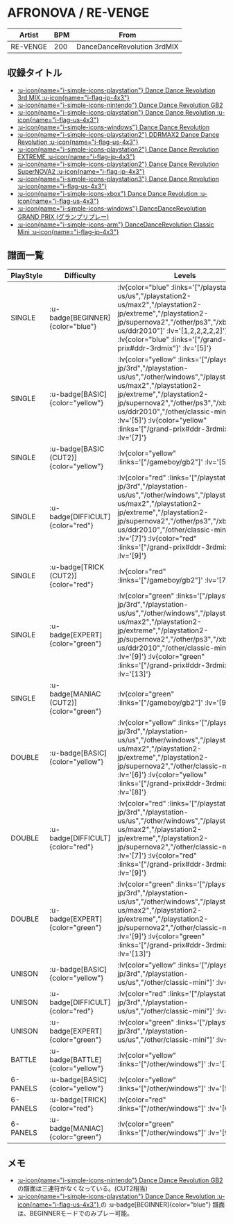 # AFRONOVA / RE-VENGE

|Artist|BPM|From|
|------|---|----|
|RE-VENGE|200|DanceDanceRevolution 3rdMIX|

## 収録タイトル

- [ :u-icon{name="i-simple-icons-playstation"} Dance Dance Revolution 3rd MIX :u-icon{name="i-flag-jp-4x3"} ](/playstation-jp/3rd)
- [ :u-icon{name="i-simple-icons-nintendo"} Dance Dance Revolution GB2](/gameboy/gb2)
- [ :u-icon{name="i-simple-icons-playstation"} Dance Dance Revolution :u-icon{name="i-flag-us-4x3"} ](/playstation-us/us)
- [ :u-icon{name="i-simple-icons-windows"} Dance Dance Revolution](/other/windows)
- [ :u-icon{name="i-simple-icons-playstation2"} DDRMAX2 Dance Dance Revolution :u-icon{name="i-flag-us-4x3"} ](/playstation2-us/max2)
- [ :u-icon{name="i-simple-icons-playstation2"} Dance Dance Revolution EXTREME :u-icon{name="i-flag-jp-4x3"} ](/playstation2-jp/extreme)
- [ :u-icon{name="i-simple-icons-playstation2"} Dance Dance Revolution SuperNOVA2 :u-icon{name="i-flag-jp-4x3"} ](/playstation2-jp/supernova2)
- [ :u-icon{name="i-simple-icons-playstation3"} Dance Dance Revolution :u-icon{name="i-flag-us-4x3"} ](/other/ps3)
- [ :u-icon{name="i-simple-icons-xbox"} Dance Dance Revolution :u-icon{name="i-flag-us-4x3"} ](/xbox360-us/ddr2010)
- [ :u-icon{name="i-simple-icons-windows"} DanceDanceRevolution GRAND PRIX (グランプリプレー)](/grand-prix#ddr-3rdmix)
- [ :u-icon{name="i-simple-icons-arm"} DanceDanceRevolution Classic Mini :u-icon{name="i-flag-jp-4x3"} ](/other/classic-mini)

## 譜面一覧

|PlayStyle|Difficulty|Levels|Notes|Movie|
|---------|----------|------|-----|-----|
|SINGLE| :u-badge[BEGINNER]{color="blue"} | :lv{color="blue" :links='["/playstation-us/us","/playstation2-us/max2","/playstation2-jp/extreme","/playstation2-jp/supernova2","/other/ps3","/xbox360-us/ddr2010"]' :lv='[1,2,2,2,2,2]'}  :lv{color="blue" :links='["/grand-prix#ddr-3rdmix"]' :lv='[5]'} |108/0||
|SINGLE| :u-badge[BASIC]{color="yellow"} | :lv{color="yellow" :links='["/playstation-jp/3rd","/playstation-us/us","/other/windows","/playstation2-us/max2","/playstation2-jp/extreme","/playstation2-jp/supernova2","/other/ps3","/xbox360-us/ddr2010","/other/classic-mini"]' :lv='[5]'}  :lv{color="yellow" :links='["/grand-prix#ddr-3rdmix"]' :lv='[7]'} |214/0||
|SINGLE| :u-badge[BASIC (CUT2)]{color="yellow"} | :lv{color="yellow" :links='["/gameboy/gb2"]' :lv='[5]'} |210/0||
|SINGLE| :u-badge[DIFFICULT]{color="red"} | :lv{color="red" :links='["/playstation-jp/3rd","/playstation-us/us","/other/windows","/playstation2-us/max2","/playstation2-jp/extreme","/playstation2-jp/supernova2","/other/ps3","/xbox360-us/ddr2010","/other/classic-mini"]' :lv='[7]'}  :lv{color="red" :links='["/grand-prix#ddr-3rdmix"]' :lv='[9]'} |244/0||
|SINGLE| :u-badge[TRICK (CUT2)]{color="red"} | :lv{color="red" :links='["/gameboy/gb2"]' :lv='[7]'} |240/0||
|SINGLE| :u-badge[EXPERT]{color="green"} | :lv{color="green" :links='["/playstation-jp/3rd","/playstation-us/us","/other/windows","/playstation2-us/max2","/playstation2-jp/extreme","/playstation2-jp/supernova2","/other/ps3","/xbox360-us/ddr2010","/other/classic-mini"]' :lv='[9]'}  :lv{color="green" :links='["/grand-prix#ddr-3rdmix"]' :lv='[13]'} |370/0||
|SINGLE| :u-badge[MANIAC (CUT2)]{color="green"} | :lv{color="green" :links='["/gameboy/gb2"]' :lv='[9]'} |360/0||
|DOUBLE| :u-badge[BASIC]{color="yellow"} | :lv{color="yellow" :links='["/playstation-jp/3rd","/playstation-us/us","/other/windows","/playstation2-us/max2","/playstation2-jp/extreme","/playstation2-jp/supernova2","/other/classic-mini"]' :lv='[6]'}  :lv{color="yellow" :links='["/grand-prix#ddr-3rdmix"]' :lv='[8]'} |233/0||
|DOUBLE| :u-badge[DIFFICULT]{color="red"} | :lv{color="red" :links='["/playstation-jp/3rd","/playstation-us/us","/other/windows","/playstation2-us/max2","/playstation2-jp/extreme","/playstation2-jp/supernova2","/other/classic-mini"]' :lv='[7]'}  :lv{color="red" :links='["/grand-prix#ddr-3rdmix"]' :lv='[9]'} |245/0||
|DOUBLE| :u-badge[EXPERT]{color="green"} | :lv{color="green" :links='["/playstation-jp/3rd","/playstation-us/us","/other/windows","/playstation2-us/max2","/playstation2-jp/extreme","/playstation2-jp/supernova2","/other/classic-mini"]' :lv='[9]'}  :lv{color="green" :links='["/grand-prix#ddr-3rdmix"]' :lv='[13]'} |357/0||
|UNISON| :u-badge[BASIC]{color="yellow"} | :lv{color="yellow" :links='["/playstation-jp/3rd","/playstation-us/us","/other/classic-mini"]' :lv='[5]'} |||
|UNISON| :u-badge[DIFFICULT]{color="red"} | :lv{color="red" :links='["/playstation-jp/3rd","/playstation-us/us","/other/classic-mini"]' :lv='[7]'} |||
|UNISON| :u-badge[EXPERT]{color="green"} | :lv{color="green" :links='["/playstation-jp/3rd","/playstation-us/us","/other/classic-mini"]' :lv='[9]'} |||
|BATTLE| :u-badge[BATTLE]{color="yellow"} | :lv{color="yellow" :links='["/other/windows"]' :lv='[7]'} |||
|6-PANELS| :u-badge[BASIC]{color="yellow"} | :lv{color="yellow" :links='["/other/windows"]' :lv='[5]'} |216/0||
|6-PANELS| :u-badge[TRICK]{color="red"} | :lv{color="red" :links='["/other/windows"]' :lv='[6]'} |235/0||
|6-PANELS| :u-badge[MANIAC]{color="green"} | :lv{color="green" :links='["/other/windows"]' :lv='[9]'} |374/0||

## メモ

- [ :u-icon{name="i-simple-icons-nintendo"} Dance Dance Revolution GB2](/gameboy/gb2)の譜面は三連符がなくなっている。(CUT2相当)
- [ :u-icon{name="i-simple-icons-playstation"} Dance Dance Revolution :u-icon{name="i-flag-us-4x3"} ](/playstation-us/us)の :u-badge[BEGINNER]{color="blue"} 譜面は、BEGINNERモードでのみプレー可能。
